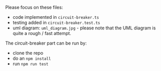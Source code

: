 Please focus on these files:

- code implemented in `circuit-breaker.ts`
- testing added in `circuit-breaker.test.ts`
- uml diagram: `uml_diagram.jpg` - please note that the UML diagram is quite a rough / fast attempt.

The circuit-breaker part can be run by:
- clone the repo
- do an `npm install`
- run `npm run test`